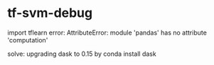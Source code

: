 # tf-svm-debug


import tflearn error: AttributeError: module 'pandas' has no attribute 'computation'

solve: upgrading dask to 0.15 by conda install dask
